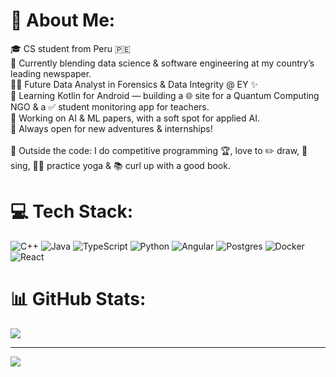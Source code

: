 # 💫 About Me:
🎓 CS student from Peru 🇵🇪<br>📰 Currently blending data science & software engineering at my country’s leading newspaper.  <br>🕵️‍♀️ Future Data Analyst in Forensics & Data Integrity @ EY ✨  <br>📱 Learning Kotlin for Android — building a 🌐 site for a Quantum Computing NGO & a ✅ student monitoring app for teachers.  <br>🤖 Working on AI & ML papers, with a soft spot for applied AI.  <br>💼 Always open for new adventures & internships!<br><br>🌿 Outside the code: I do competitive programming 🏆, love to ✏️ draw, 🎤 sing, 🧘‍♀️ practice yoga & 📚 curl up with a good book.<br>


# 💻 Tech Stack:
![C++](https://img.shields.io/badge/c++-%2300599C.svg?style=for-the-badge&logo=c%2B%2B&logoColor=white) ![Java](https://img.shields.io/badge/java-%23ED8B00.svg?style=for-the-badge&logo=openjdk&logoColor=white) ![TypeScript](https://img.shields.io/badge/typescript-%23007ACC.svg?style=for-the-badge&logo=typescript&logoColor=white) ![Python](https://img.shields.io/badge/python-3670A0?style=for-the-badge&logo=python&logoColor=ffdd54) ![Angular](https://img.shields.io/badge/angular-%23DD0031.svg?style=for-the-badge&logo=angular&logoColor=white) ![Postgres](https://img.shields.io/badge/postgres-%23316192.svg?style=for-the-badge&logo=postgresql&logoColor=white) ![Docker](https://img.shields.io/badge/docker-%230db7ed.svg?style=for-the-badge&logo=docker&logoColor=white) ![React](https://img.shields.io/badge/react-%2320232a.svg?style=for-the-badge&logo=react&logoColor=%2361DAFB)
# 📊 GitHub Stats:
![](https://nirzak-streak-stats.vercel.app/?user=crysticore&theme=shades-of-purple&hide_border=true)<br/>

---
[![](https://visitcount.itsvg.in/api?id=crysticore&icon=0&color=0)](https://visitcount.itsvg.in)

<!-- Proudly created with GPRM ( https://gprm.itsvg.in ) -->
